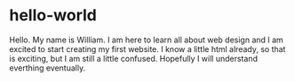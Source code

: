 # hello-world
Hello. My name is William. I am here to learn all about web design and I am excited to start creating my first website. I know a little html already, so that is exciting, but I am still a little confused. Hopefully I will understand everthing eventually. 
